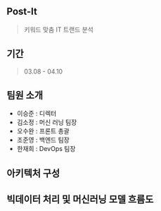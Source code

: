 ## Post-It
> 키워드 맞춤 IT 트랜드 분석

## 기간
> 03.08 - 04.10

## 팀원 소개
- 이승준 : 디렉터
- 김소정 : 머신 러닝 팀장
- 오수완 : 프론트 총괄
- 조준영 : 백엔드 팀장
- 한재희 : DevOps 팀장

## 아키텍처 구성


## 빅데이터 처리 및 머신러닝 모델 흐름도
